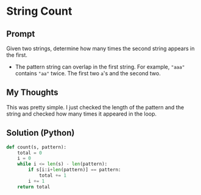 

#  String Count
## Prompt



Given two strings, determine how many times the second string appears in the first.

-   The pattern string can overlap in the first string. For example,  `"aaa"`  contains  `"aa"`  twice. The first two  `a`'s and the second two.

## My Thoughts
This was pretty simple. I just checked the length of the pattern and the string and checked how many times it appeared in the loop.

## Solution (Python)
```python
def count(s, pattern):
	total = 0
	i = 0
	while i <= len(s) - len(pattern):
		if s[i:i+len(pattern)] == pattern:
			total += 1
		i += 1 
	return total
```

